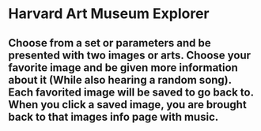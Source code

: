 # Harvard Art Museum Explorer

## Choose from a set or parameters and be presented with two images or arts. Choose your favorite image and be given more information about it (While also hearing a random song). Each favorited image will be saved to go back to. When you click a saved image, you are brought back to that images info page with music.

